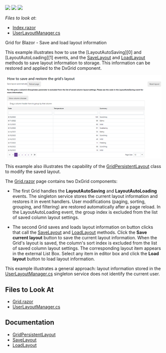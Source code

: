 <!-- default badges list -->
![](https://img.shields.io/endpoint?url=https://codecentral.devexpress.com/api/v1/VersionRange/217318326/22.1.2%2B)
[![](https://img.shields.io/badge/Open_in_DevExpress_Support_Center-FF7200?style=flat-square&logo=DevExpress&logoColor=white)](https://supportcenter.devexpress.com/ticket/details/T826240)
[![](https://img.shields.io/badge/📖_How_to_use_DevExpress_Examples-e9f6fc?style=flat-square)](https://docs.devexpress.com/GeneralInformation/403183)
<!-- default badges end -->
<!-- default file list -->
*Files to look at*:

* [Index.razor](./CS/SaveRestoreDataGridLayout/Pages/Index.razor)
* [UserLayoutManager.cs](./CS/SaveRestoreDataGridLayout/Data/UserLayoutManager.cs)
<!-- default file list end -->

 Grid for Blazor - Save and load layout information

This example illustrates how to use the [LayoutAutoSaving][0] and [LayoutAutoLoading][1] events, and the [SaveLayout](https://docs.devexpress.com/Blazor/DevExpress.Blazor.DxGrid.SaveLayout) and [LoadLayout](https://docs.devexpress.com/Blazor/DevExpress.Blazor.DxGrid.LoadLayout(DevExpress.Blazor.GridPersistentLayout)) methods to save layout information to storage. This information can be restored and applied to the DxGrid component. 

![App sample](images/dxgrid-save-restore-layout.png)

This example also illustrates the capability of the [GridPersistentLayout](https://docs.devexpress.com/Blazor/DevExpress.Blazor.DxGrid.LoadLayout(DevExpress.Blazor.GridPersistentLayout)) class to modify the saved layout.

The [Grid.razor](./SaveAndRestoreLayout/SaveAndRestoreLayout/Pages/Grid.razor) page contains two DxGrid components:

* The first Grid handles the **LayoutAutoSaving** and **LayoutAutoLoading** events. The singleton service stores the current layout information and restores it in event handlers. User modifications (paging, sorting, grouping, and filtering) are restored automatically after a page reload. In the LayoutAutoLoading event, the group index is excluded from the list of saved column layout settings.

* The second Grid saves and loads layout information on button clicks that call the [SaveLayout](https://docs.devexpress.com/Blazor/DevExpress.Blazor.DxGrid.SaveLayout) and [LoadLayout](https://docs.devexpress.com/Blazor/DevExpress.Blazor.DxGrid.LoadLayout(DevExpress.Blazor.GridPersistentLayout)) methods. Click the **Save current layout** button to save the current layout information. When the Grid's layout is saved, the column's sort index is excluded from the list of saved column layout settings. The corresponding layout item appears in the external List Box. Select any item in editor box and click the **Load layout** button to load layout information. 

This example illustrates a general approach: layout information stored in the [UserLayoutManager.cs](./SaveAndRestoreLayout/SaveAndRestoreLayout/Data/UserLayoutManager.cs) singleton service does not identify the current user.


## Files to Look At

- [Grid.razor](./SaveAndRestoreLayout/SaveAndRestoreLayout/Pages/Grid.razor)
- [UserLayoutManager.cs](./SaveAndRestoreLayout/SaveAndRestoreLayout/Data/UserLayoutManager.cs) 

## Documentation

* [GridPersistentLayout](https://docs.devexpress.com/Blazor/DevExpress.Blazor.DxGrid.LoadLayout(DevExpress.Blazor.GridPersistentLayout))
* [SaveLayout](https://docs.devexpress.com/Blazor/DevExpress.Blazor.DxGrid.SaveLayout)
* [LoadLayout](https://docs.devexpress.com/Blazor/DevExpress.Blazor.DxGrid.LoadLayout(DevExpress.Blazor.GridPersistentLayout))
